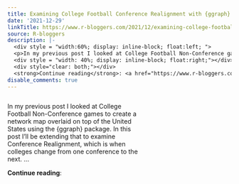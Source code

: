 ```yaml
---
title: Examining College Football Conference Realignment with {ggraph}
date: '2021-12-29'
linkTitle: https://www.r-bloggers.com/2021/12/examining-college-football-conference-realignment-with-ggraph/
source: R-bloggers
description: |-
  <div style = "width:60%; display: inline-block; float:left; ">
  <p>In my previous post I looked at College Football Non-Conference games to create a network map overlaid on top of the United States using the {ggraph} package. In this post I’ll be extending that to examine Conference Realignment, which is when colleges change from one conference to the next. ...</p></div>
  <div style = "width: 40%; display: inline-block; float:right;"></div>
  <div style="clear: both;"></div>
  <strong>Continue reading</strong>: <a href="https://www.r-bloggers.com/2021/12/examining-college-football-conference-realignmen ...
disable_comments: true
---
```

<div style = "width:60%; display: inline-block; float:left; ">
<p>In my previous post I looked at College Football Non-Conference games to create a network map overlaid on top of the United States using the {ggraph} package. In this post I’ll be extending that to examine Conference Realignment, which is when colleges change from one conference to the next. ...</p></div>
<div style = "width: 40%; display: inline-block; float:right;"></div>
<div style="clear: both;"></div>
<strong>Continue reading</strong>: <a href="https://www.r-bloggers.com/2021/12/examining-college-football-conference-realignmen ...